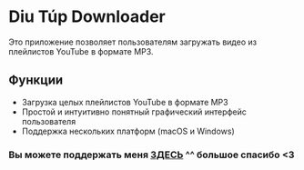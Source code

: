 # Diu Túp Downloader

Это приложение позволяет пользователям загружать видео из плейлистов YouTube в формате MP3.

## Функции

- Загрузка целых плейлистов YouTube в формате MP3
- Простой и интуитивно понятный графический интерфейс пользователя
- Поддержка нескольких платформ (macOS и Windows)

### Вы можете поддержать меня [ЗДЕСЬ](https://www.paypal.com/paypalme/hungpham2302) ^^ большое спасибо <3
